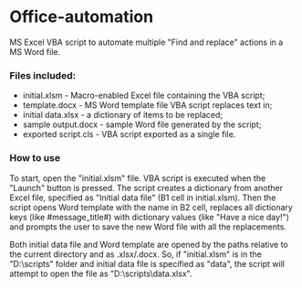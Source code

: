 # Office-automation
MS Excel VBA script to automate multiple "Find and replace" actions in a MS Word file.

### Files included:

* initial.xlsm - Macro-enabled Excel file containing the VBA script;
* template.docx - MS Word template file VBA script replaces text in;
* initial data.xlsx - a dictionary of items to be replaced;
* sample output.docx - sample Word file generated by the script;
* exported script.cls - VBA script exported as a single file.

### How to use
To start, open the "initial.xlsm" file. VBA script is executed when the "Launch" button is pressed. The script creates a dictionary from another Excel file, specified as "Initial data file" (B1 cell in initial.xlsm). Then the script opens Word template with the name in B2 cell, replaces all dictionary keys (like #message_title#) with dictionary values (like "Have a nice day!") and prompts the user to save the new Word file with all the replacements.

Both initial data file and Word template are opened by the paths relative to the current directory and as .xlsx/.docx. So, if "initial.xlsm" is in the "D:\scripts\" folder and initial data file is specified as "data", the script will attempt to open the file as "D:\scripts\data.xlsx".

